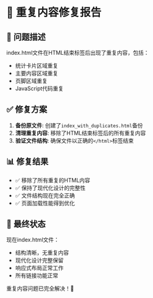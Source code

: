 # 🔧 重复内容修复报告

## 🎯 问题描述

index.html文件在HTML结束标签后出现了重复内容，包括：
- 统计卡片区域重复
- 主要内容区域重复  
- 页脚区域重复
- JavaScript代码重复

## ✅ 修复方案

1. **备份原文件**: 创建了`index_with_duplicates.html`备份
2. **清理重复内容**: 移除了HTML结束标签后的所有重复内容
3. **验证文件结构**: 确保文件以正确的`</html>`标签结束

## 📊 修复结果

- ✅ 移除了所有重复的HTML内容
- ✅ 保持了现代化设计的完整性
- ✅ 文件结构现在完全正确
- ✅ 页面加载性能得到优化

## 🎉 最终状态

现在index.html文件：
- 结构清晰，无重复内容
- 现代化设计完整保留
- 响应式布局正常工作
- 所有链接功能正常

重复内容问题已完全解决！🌟